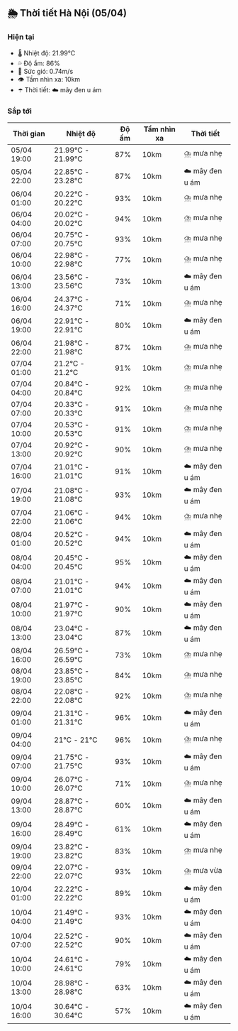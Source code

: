 ## 🌦️ Thời tiết Hà Nội (05/04)

### Hiện tại

- 🌡️ Nhiệt độ: 21.99℃
- 💦 Độ ẩm: 86%
- 💨 Sức gió: 0.74m/s
- 👁️ Tầm nhìn xa: 10km
- ☂️ Thời tiết: ☁️ mây đen u ám

### Sắp tới

| Thời gian | Nhiệt độ | Độ ẩm | Tầm nhìn xa | Thời tiết |
| --- | --- | --- | --- | --- |
| 05/04 19:00 | 21.99℃ - 21.99℃ | 87% | 10km | ⛈️ mưa nhẹ |
| 05/04 22:00 | 22.85℃ - 23.28℃ | 87% | 10km | ☁️ mây đen u ám |
| 06/04 01:00 | 20.22℃ - 20.22℃ | 93% | 10km | ⛈️ mưa nhẹ |
| 06/04 04:00 | 20.02℃ - 20.02℃ | 94% | 10km | ⛈️ mưa nhẹ |
| 06/04 07:00 | 20.75℃ - 20.75℃ | 93% | 10km | ⛈️ mưa nhẹ |
| 06/04 10:00 | 22.98℃ - 22.98℃ | 77% | 10km | ⛈️ mưa nhẹ |
| 06/04 13:00 | 23.56℃ - 23.56℃ | 73% | 10km | ☁️ mây đen u ám |
| 06/04 16:00 | 24.37℃ - 24.37℃ | 71% | 10km | ⛈️ mưa nhẹ |
| 06/04 19:00 | 22.91℃ - 22.91℃ | 80% | 10km | ☁️ mây đen u ám |
| 06/04 22:00 | 21.98℃ - 21.98℃ | 87% | 10km | ⛈️ mưa nhẹ |
| 07/04 01:00 | 21.2℃ - 21.2℃ | 91% | 10km | ⛈️ mưa nhẹ |
| 07/04 04:00 | 20.84℃ - 20.84℃ | 92% | 10km | ⛈️ mưa nhẹ |
| 07/04 07:00 | 20.33℃ - 20.33℃ | 91% | 10km | ⛈️ mưa nhẹ |
| 07/04 10:00 | 20.53℃ - 20.53℃ | 91% | 10km | ⛈️ mưa nhẹ |
| 07/04 13:00 | 20.92℃ - 20.92℃ | 90% | 10km | ⛈️ mưa nhẹ |
| 07/04 16:00 | 21.01℃ - 21.01℃ | 91% | 10km | ☁️ mây đen u ám |
| 07/04 19:00 | 21.08℃ - 21.08℃ | 93% | 10km | ☁️ mây đen u ám |
| 07/04 22:00 | 21.06℃ - 21.06℃ | 94% | 10km | ⛈️ mưa nhẹ |
| 08/04 01:00 | 20.52℃ - 20.52℃ | 94% | 10km | ☁️ mây đen u ám |
| 08/04 04:00 | 20.45℃ - 20.45℃ | 95% | 10km | ☁️ mây đen u ám |
| 08/04 07:00 | 21.01℃ - 21.01℃ | 94% | 10km | ☁️ mây đen u ám |
| 08/04 10:00 | 21.97℃ - 21.97℃ | 90% | 10km | ☁️ mây đen u ám |
| 08/04 13:00 | 23.04℃ - 23.04℃ | 87% | 10km | ☁️ mây đen u ám |
| 08/04 16:00 | 26.59℃ - 26.59℃ | 73% | 10km | ⛈️ mưa nhẹ |
| 08/04 19:00 | 23.85℃ - 23.85℃ | 84% | 10km | ⛈️ mưa nhẹ |
| 08/04 22:00 | 22.08℃ - 22.08℃ | 92% | 10km | ⛈️ mưa nhẹ |
| 09/04 01:00 | 21.31℃ - 21.31℃ | 96% | 10km | ☁️ mây đen u ám |
| 09/04 04:00 | 21℃ - 21℃ | 96% | 10km | ⛈️ mưa nhẹ |
| 09/04 07:00 | 21.75℃ - 21.75℃ | 93% | 10km | ☁️ mây đen u ám |
| 09/04 10:00 | 26.07℃ - 26.07℃ | 71% | 10km | ⛈️ mưa nhẹ |
| 09/04 13:00 | 28.87℃ - 28.87℃ | 60% | 10km | ☁️ mây đen u ám |
| 09/04 16:00 | 28.49℃ - 28.49℃ | 61% | 10km | ☁️ mây đen u ám |
| 09/04 19:00 | 23.82℃ - 23.82℃ | 83% | 10km | ⛈️ mưa nhẹ |
| 09/04 22:00 | 22.07℃ - 22.07℃ | 93% | 10km | ⛈️ mưa vừa |
| 10/04 01:00 | 22.22℃ - 22.22℃ | 89% | 10km | ☁️ mây đen u ám |
| 10/04 04:00 | 21.49℃ - 21.49℃ | 93% | 10km | ☁️ mây đen u ám |
| 10/04 07:00 | 22.52℃ - 22.52℃ | 90% | 10km | ☁️ mây đen u ám |
| 10/04 10:00 | 24.61℃ - 24.61℃ | 79% | 10km | ☁️ mây đen u ám |
| 10/04 13:00 | 28.98℃ - 28.98℃ | 63% | 10km | ☁️ mây đen u ám |
| 10/04 16:00 | 30.64℃ - 30.64℃ | 57% | 10km | ☁️ mây đen u ám |
